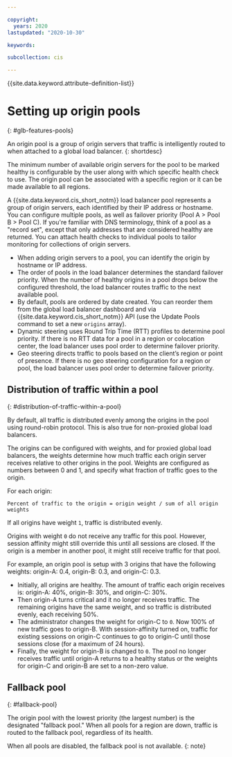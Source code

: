 ```yaml
---

copyright:
  years: 2020
lastupdated: "2020-10-30"

keywords:

subcollection: cis

---
```


{{site.data.keyword.attribute-definition-list}}

# Setting up origin pools
{: #glb-features-pools}

An origin pool is a group of origin servers that traffic is intelligently routed to when attached to a global load balancer. 
{: shortdesc}

The minimum number of available origin servers for the pool to be marked healthy is configurable by the user along with which specific health check to use. The origin pool can be associated with a specific region or it can be made available to all regions.

A {{site.data.keyword.cis_short_notm}} load balancer pool represents a group of origin servers, each identified by their IP address or hostname. You can configure multiple pools, as well as failover priority (Pool A > Pool B > Pool C). If you're familiar with DNS terminology, think of a pool as a "record set", except that only addresses that are considered healthy are returned. You can attach health checks to individual pools to tailor monitoring for collections of origin servers.

* When adding origin servers to a pool, you can identify the origin by hostname or IP address.
* The order of pools in the load balancer determines the standard failover priority. When the number of healthy origins in a pool drops below the configured threshold, the load balancer routes traffic to the next available pool.
* By default, pools are ordered by date created. You can reorder them from the global load balancer dashboard and via {{site.data.keyword.cis_short_notm}} API (use the Update Pools command to set a new `origins` array).
* Dynamic steering uses Round Trip Time (RTT) profiles to determine pool priority. If there is no RTT data for a pool in a region or colocation center, the load balancer uses pool order to determine failover priority.
* Geo steering directs traffic to pools based on the client’s region or point of presence. If there is no geo steering configuration for a region or pool, the load balancer uses pool order to determine failover priority.

## Distribution of traffic within a pool
{: #distribution-of-traffic-within-a-pool}

By default, all traffic is distributed evenly among the origins in the pool using round-robin protocol. This is also true for non-proxied global load balancers.

The origins can be configured with weights, and for proxied global load balancers, the weights determine how much traffic each origin server receives relative to other origins in the pool. Weights are configured as numbers between 0 and 1, and specify what fraction of traffic goes to the origin.

For each origin:

`Percent of traffic to the origin = origin weight / sum of all origin weights`

If all origins have weight `1`, traffic is distributed evenly.

Origins with weight `0` do not receive any traffic for this pool. However, session affinity might still override this until all sessions are closed. If the origin is a member in another pool, it might still receive traffic for that pool.

For example, an origin pool is setup with 3 origins that have the following weights: origin-A: 0.4, origin-B: 0.3, and origin-C: 0.3.

* Initially, all origins are healthy. The amount of traffic each origin receives is: origin-A: 40%, origin-B: 30%, and origin-C: 30%.
* Then origin-A turns critical and it no longer receives traffic. The remaining origins have the same weight, and so traffic is distributed evenly, each receiving 50%.
* The administrator changes the weight for origin-C to `0`. Now 100% of new traffic goes to origin-B. With session-affinity turned on, traffic for existing sessions on origin-C continues to go to origin-C until those sessions close (for a maximum of 24 hours).
* Finally, the weight for origin-B is changed to `0`. The pool no longer receives traffic until origin-A returns to a healthy status or the weights for origin-C and origin-B are set to a non-zero value.

## Fallback pool
{: #fallback-pool}

The origin pool with the lowest priority (the largest number) is the designated "fallback pool." When all pools for a region are down, traffic is routed to the fallback pool, regardless of its health.

When all pools are disabled, the fallback pool is not available.
{: note}
